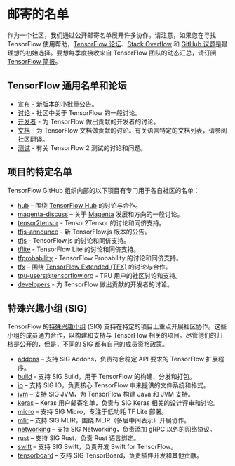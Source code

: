 # 邮寄的名单

作为一个社区，我们通过公开邮寄名单展开许多协作。请注意，如果您在寻找 TensorFlow 使用帮助，[TensorFlow 论坛](https://discuss.tensorflow.org/)、[Stack Overflow](https://stackoverflow.com/questions/tagged/tensorflow) 和 [GitHub 议题](https://github.com/tensorflow/tensorflow/issues)是最理想的初始选择。要想每季度接收来自 TensorFlow 团队的动态汇总，请订阅 [TensorFlow 简报](https://services.google.com/fb/forms/tensorflow/)。

## TensorFlow 通用名单和论坛

- [宣布](https://groups.google.com/a/tensorflow.org/d/forum/announce) - 新版本的小批量公告。
- [讨论](https://groups.google.com/a/tensorflow.org/d/forum/discuss) - 社区中关于 TensorFlow 的一般讨论。
- [开发者](https://groups.google.com/a/tensorflow.org/d/forum/developers) - 为 TensorFlow 做出贡献的开发者的讨论。
- [文档](https://discuss.tensorflow.org/tag/docs) - 为 TensorFlow 文档做贡献的讨论。有关语言特定的文档列表，请参阅[社区翻译](https://www.tensorflow.org/community/contribute/docs#community_translations)。
- [测试](https://groups.google.com/a/tensorflow.org/d/forum/testing) - 有关 TensorFlow 2 测试的讨论和问题。

## 项目的特定名单

TensorFlow GitHub 组织内部的以下项目有专门用于各自社区的名单：

- [hub](https://groups.google.com/a/tensorflow.org/d/forum/hub) – 围绕 [TensorFlow Hub](https://github.com/tensorflow/hub) 的讨论与合作。
- [magenta-discuss](https://groups.google.com/a/tensorflow.org/d/forum/magenta-discuss) – 关于 [Magenta](https://magenta.tensorflow.org/) 发展和方向的一般讨论。
- [tensor2tensor](https://groups.google.com/d/forum/tensor2tensor) - Tensor2Tensor 的讨论和同侪支持。
- [tfjs-announce](https://groups.google.com/a/tensorflow.org/d/forum/tfjs-announce) - 新 TensorFlow.js 版本的公告。
- [tfjs](https://groups.google.com/a/tensorflow.org/d/forum/tfjs) - TensorFlow.js 的讨论和同侪支持。
- [tflite](https://groups.google.com/a/tensorflow.org/d/forum/tflite) - TensorFlow Lite 的讨论和同侪支持。
- [tfprobability](https://groups.google.com/a/tensorflow.org/d/forum/tfprobability) - TensorFlow Probability 的讨论和同侪支持。
- [tfx](https://groups.google.com/a/tensorflow.org/forum/#!forum/tfx) – 围绕 [TensorFlow Extended (TFX)](https://www.tensorflow.org/tfx/) 的讨论与合作。
- [tpu-users@tensorflow.org](https://groups.google.com/a/tensorflow.org/d/forum/tpu-users) - TPU 用户的社区讨论和支持。
- [developers](https://groups.google.com/forum/#!forum/xla-dev) - 为 TensorFlow 做出贡献的开发者的讨论。

## 特殊兴趣小组 (SIG)

TensorFlow 的[特殊兴趣小组](https://github.com/tensorflow/community/tree/master/sigs) (SIG) 支持在特定的项目上重点开展社区协作。这些小组的成员通力合作，以构建和支持与 TensorFlow 相关的项目。尽管他们的归档是公开的，但是，不同的 SIG 都有自己的成员资格政策。

- [addons](https://groups.google.com/a/tensorflow.org/d/forum/addons) – 支持 SIG Addons，负责符合稳定 API 要求的 TensorFlow 扩展程序。
- [build](https://groups.google.com/a/tensorflow.org/d/forum/build) - 支持 SIG Build，用于 TensorFlow 的构建、分发和打包。
- [io](https://groups.google.com/a/tensorflow.org/d/forum/io) – 支持 SIG IO，负责核心 TensorFlow 中未提供的文件系统和格式。
- [jvm](https://groups.google.com/a/tensorflow.org/d/forum/jvm) – 支持 SIG JVM，为 TensorFlow 构建 Java 和 JVM 支持。
- [keras](https://groups.google.com/forum/#!forum/keras-users) – Keras 用户邮寄名单，负责与 SIG Keras 相关的设计评审和讨论。
- [micro](https://groups.google.com/a/tensorflow.org/d/forum/micro) – 支持 SIG Micro，专注于低功耗 TF Lite 部署。
- [mlir](https://groups.google.com/a/tensorflow.org/d/forum/mlir) – 支持 SIG MLIR，围绕 MLIR（多层中间表示）开展协作。
- [networking](https://groups.google.com/a/tensorflow.org/d/forum/networking) – 支持 SIG Networking，负责添加 gRPC 以外的网络协议。
- [rust](https://groups.google.com/a/tensorflow.org/d/forum/rust) – 支持 SIG Rust，负责 Rust 语言绑定。
- [swift](https://groups.google.com/a/tensorflow.org/d/forum/swift) – 支持 SIG Swift，负责开发 Swift for TensorFlow。
- [tensorboard](https://groups.google.com/a/tensorflow.org/d/forum/tensorboard) – 支持 SIG TensorBoard，负责插件开发和其他贡献。
